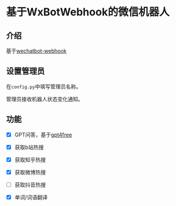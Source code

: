 # 基于WxBotWebhook的微信机器人

## 介绍

基于[wechatbot-webhook](https://github.com/danni-cool/wechatbot-webhook)

## 设置管理员

在`config.py`中填写管理员名称。

管理员接收机器人状态变化通知。

## 功能

- [x] GPT问答，基于[gpt4free](https://github.com/xtekky/gpt4free)
- [x] 获取b站热搜
- [x] 获取知乎热搜
- [x] 获取微博热搜
- [ ] 获取抖音热搜
- [x] 单词/词语翻译

